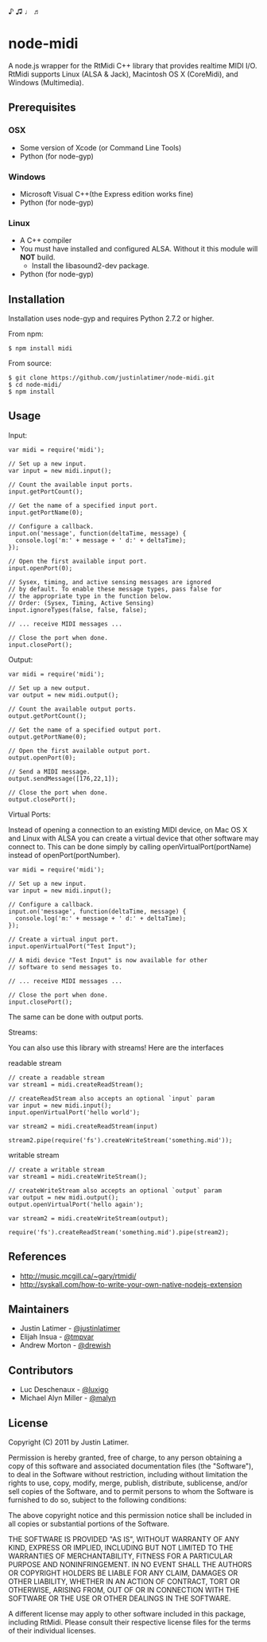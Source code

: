 ♪ ♫ ♩ ♬

# node-midi

A node.js wrapper for the RtMidi C++ library that provides realtime MIDI I/O.
RtMidi supports Linux (ALSA & Jack), Macintosh OS X (CoreMidi), and Windows
(Multimedia).

## Prerequisites

### OSX

* Some version of Xcode (or Command Line Tools)
* Python (for node-gyp) 

### Windows

* Microsoft Visual C++(the Express edition works fine)
* Python (for node-gyp)

### Linux

* A C++ compiler
* You must have installed and configured ALSA. Without it this module will **NOT** build.
	* Install the libasound2-dev package.
* Python (for node-gyp)

## Installation

Installation uses node-gyp and requires Python 2.7.2 or higher.

From npm:

    $ npm install midi

From source:

    $ git clone https://github.com/justinlatimer/node-midi.git
    $ cd node-midi/
    $ npm install

## Usage

Input:

    var midi = require('midi');

    // Set up a new input.
    var input = new midi.input();

    // Count the available input ports.
    input.getPortCount();

    // Get the name of a specified input port.
    input.getPortName(0);

    // Configure a callback.
    input.on('message', function(deltaTime, message) {
	  console.log('m:' + message + ' d:' + deltaTime);
    });

    // Open the first available input port.
    input.openPort(0);

    // Sysex, timing, and active sensing messages are ignored
    // by default. To enable these message types, pass false for
    // the appropriate type in the function below.
    // Order: (Sysex, Timing, Active Sensing)
    input.ignoreTypes(false, false, false);

    // ... receive MIDI messages ...

    // Close the port when done.
    input.closePort();

Output:

    var midi = require('midi');

    // Set up a new output.
    var output = new midi.output();

    // Count the available output ports.
    output.getPortCount();

    // Get the name of a specified output port.
    output.getPortName(0);

    // Open the first available output port.
    output.openPort(0);

    // Send a MIDI message.
    output.sendMessage([176,22,1]);

    // Close the port when done.
    output.closePort();

Virtual Ports:

Instead of opening a connection to an existing MIDI device, on Mac OS X and
Linux with ALSA you can create a virtual device that other software may
connect to. This can be done simply by calling openVirtualPort(portName) instead
of openPort(portNumber).

	var midi = require('midi');

	// Set up a new input.
    var input = new midi.input();

    // Configure a callback.
    input.on('message', function(deltaTime, message) {
	  console.log('m:' + message + ' d:' + deltaTime);
    });

    // Create a virtual input port.
    input.openVirtualPort("Test Input");

    // A midi device "Test Input" is now available for other
    // software to send messages to.

    // ... receive MIDI messages ...

    // Close the port when done.
    input.closePort();

The same can be done with output ports.

Streams:

You can also use this library with streams! Here are the interfaces

readable stream

    // create a readable stream
    var stream1 = midi.createReadStream();

    // createReadStream also accepts an optional `input` param
    var input = new midi.input();
    input.openVirtualPort('hello world');

    var stream2 = midi.createReadStream(input)

    stream2.pipe(require('fs').createWriteStream('something.mid'));


writable stream


    // create a writable stream
    var stream1 = midi.createWriteStream();

    // createWriteStream also accepts an optional `output` param
    var output = new midi.output();
    output.openVirtualPort('hello again');

    var stream2 = midi.createWriteStream(output);

    require('fs').createReadStream('something.mid').pipe(stream2);


## References

  * http://music.mcgill.ca/~gary/rtmidi/
  * http://syskall.com/how-to-write-your-own-native-nodejs-extension

## Maintainers

  * Justin Latimer - [@justinlatimer](https://github.com/justinlatimer)
  * Elijah Insua - [@tmpvar](https://github.com/tmpvar)
  * Andrew Morton - [@drewish](https://github.com/drewish)

## Contributors
  
  * Luc Deschenaux - [@luxigo](https://github.com/luxigo)
  * Michael Alyn Miller - [@malyn](https://github.com/malyn)

## License

Copyright (C) 2011 by Justin Latimer.

Permission is hereby granted, free of charge, to any person obtaining a copy
of this software and associated documentation files (the "Software"), to deal
in the Software without restriction, including without limitation the rights
to use, copy, modify, merge, publish, distribute, sublicense, and/or sell
copies of the Software, and to permit persons to whom the Software is
furnished to do so, subject to the following conditions:

The above copyright notice and this permission notice shall be included in
all copies or substantial portions of the Software.

THE SOFTWARE IS PROVIDED "AS IS", WITHOUT WARRANTY OF ANY KIND, EXPRESS OR
IMPLIED, INCLUDING BUT NOT LIMITED TO THE WARRANTIES OF MERCHANTABILITY,
FITNESS FOR A PARTICULAR PURPOSE AND NONINFRINGEMENT. IN NO EVENT SHALL THE
AUTHORS OR COPYRIGHT HOLDERS BE LIABLE FOR ANY CLAIM, DAMAGES OR OTHER
LIABILITY, WHETHER IN AN ACTION OF CONTRACT, TORT OR OTHERWISE, ARISING FROM,
OUT OF OR IN CONNECTION WITH THE SOFTWARE OR THE USE OR OTHER DEALINGS IN
THE SOFTWARE.

A different license may apply to other software included in this package,
including RtMidi. Please consult their respective license files for the
terms of their individual licenses.
